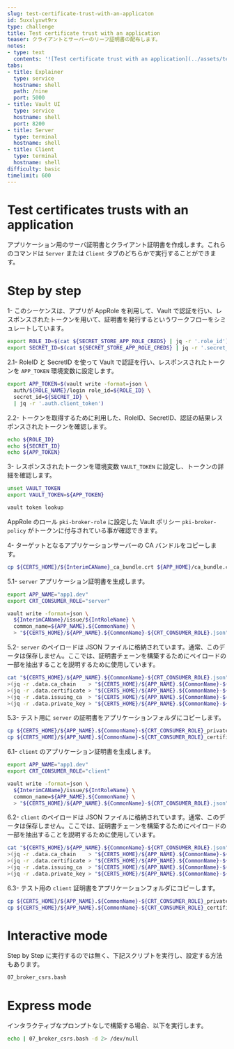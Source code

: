 ```yaml
---
slug: test-certificate-trust-with-an-applicaton
id: 5uxxlyxwt9rx
type: challenge
title: Test certificate trust with an application
teaser: クライアントとサーバーのリーフ証明書の配布します。
notes:
- type: text
  contents: '![Test certificate trust with an application](../assets/test_cert.png)'
tabs:
- title: Explainer
  type: service
  hostname: shell
  path: /nine
  port: 5000
- title: Vault UI
  type: service
  hostname: shell
  port: 8200
- title: Server
  type: terminal
  hostname: shell
- title: Client
  type: terminal
  hostname: shell
difficulty: basic
timelimit: 600
---
```


Test certificates trusts with an application
============================================

アプリケーション用のサーバ証明書とクライアント証明書を作成します。これらのコマンドは `Server` または `Client` タブのどちらかで実行することができます。

Step by step
============

1- このシーケンスは、アプリが AppRole を利用して、Vault で認証を行い、レスポンスされたトークンを用いて、証明書を発行するというワークフローをシミュレートしています。

```bash
export ROLE_ID=$(cat ${SECRET_STORE_APP_ROLE_CREDS} | jq -r '.role_id')
export SECRET_ID=$(cat ${SECRET_STORE_APP_ROLE_CREDS} | jq -r '.secret_id')
```

2.1- RoleID と SecretID を使って Vault で認証を行い、レスポンスされたトークンを `APP_TOKEN` 環境変数に設定します。

```bash
export APP_TOKEN=$(vault write -format=json \
  auth/${ROLE_NAME}/login role_id=${ROLE_ID} \
  secret_id=${SECRET_ID} \
  | jq -r '.auth.client_token')
```

2.2- トークンを取得するために利用した、RoleID、SecretID、認証の結果レスポンスされたトークンを確認します。
```bash
echo ${ROLE_ID}
echo ${SECRET_ID}
echo ${APP_TOKEN}
```

3- レスポンスされたトークンを環境変数 `VAULT_TOKEN` に設定し、トークンの詳細を確認します。

```bash
unset VAULT_TOKEN
export VAULT_TOKEN=${APP_TOKEN}

vault token lookup
```

AppRole のロール `pki-broker-role` に設定した Vault ポリシー `pki-broker-policy` がトークンに付与されている事が確認できます。

4- ターゲットとなるアプリケーションサーバーの CA バンドルをコピーします。

```bash
cp ${CERTS_HOME}/${InterimCAName}_ca_bundle.crt ${APP_HOME}/ca_bundle.crt
```

5.1- `server` アプリケーション証明書を生成します。

```bash
export APP_NAME="app1.dev"
export CRT_CONSUMER_ROLE="server"

vault write -format=json \
  ${InterimCAName}/issue/${IntRoleName} \
  common_name=${APP_NAME}.${CommonName} \
  > "${CERTS_HOME}/${APP_NAME}.${CommonName}-${CRT_CONSUMER_ROLE}.json"
```

5.2- `server` のペイロードは JSON ファイルに格納されています。通常、このデータは保存しません。ここでは、証明書チェーンを構築するためにペイロードの一部を抽出することを説明するために使用しています。

```bash
cat "${CERTS_HOME}/${APP_NAME}.${CommonName}-${CRT_CONSUMER_ROLE}.json" |  tee \
>(jq -r .data.ca_chain    > "${CERTS_HOME}/${APP_NAME}.${CommonName}-${CRT_CONSUMER_ROLE}_ca_chain.pem") \
>(jq -r .data.certificate > "${CERTS_HOME}/${APP_NAME}.${CommonName}-${CRT_CONSUMER_ROLE}_certificate.pem") \
>(jq -r .data.issuing_ca  > "${CERTS_HOME}/${APP_NAME}.${CommonName}-${CRT_CONSUMER_ROLE}_issuing_ca.pem") \
>(jq -r .data.private_key > "${CERTS_HOME}/${APP_NAME}.${CommonName}-${CRT_CONSUMER_ROLE}_private_key.pem")
```

5.3- テスト用に `server` の証明書をアプリケーションフォルダにコピーします。

```bash
cp ${CERTS_HOME}/${APP_NAME}.${CommonName}-${CRT_CONSUMER_ROLE}_private_key.pem ${APP_HOME}/server.key
cp ${CERTS_HOME}/${APP_NAME}.${CommonName}-${CRT_CONSUMER_ROLE}_certificate.pem ${APP_HOME}/server.crt
```

6.1- `client` のアプリケーション証明書を生成します。

```bash
export APP_NAME="app1.dev"
export CRT_CONSUMER_ROLE="client"

vault write -format=json \
  ${InterimCAName}/issue/${IntRoleName} \
  common_name=${APP_NAME}.${CommonName} \
  > "${CERTS_HOME}/${APP_NAME}.${CommonName}-${CRT_CONSUMER_ROLE}.json"
```

6.2- `client` のペイロードは JSON ファイルに格納されています。通常、このデータは保存しません。ここでは、証明書チェーンを構築するためにペイロードの一部を抽出することを説明するために使用しています。

```bash
cat "${CERTS_HOME}/${APP_NAME}.${CommonName}-${CRT_CONSUMER_ROLE}.json" |  tee \
>(jq -r .data.ca_chain    > "${CERTS_HOME}/${APP_NAME}.${CommonName}-${CRT_CONSUMER_ROLE}_ca_chain.pem") \
>(jq -r .data.certificate > "${CERTS_HOME}/${APP_NAME}.${CommonName}-${CRT_CONSUMER_ROLE}_certificate.pem") \
>(jq -r .data.issuing_ca  > "${CERTS_HOME}/${APP_NAME}.${CommonName}-${CRT_CONSUMER_ROLE}_issuing_ca.pem") \
>(jq -r .data.private_key > "${CERTS_HOME}/${APP_NAME}.${CommonName}-${CRT_CONSUMER_ROLE}_private_key.pem")
```

6.3- テスト用の `client` 証明書をアプリケーションフォルダにコピーします。

```bash
cp ${CERTS_HOME}/${APP_NAME}.${CommonName}-${CRT_CONSUMER_ROLE}_private_key.pem ${APP_HOME}/client.key
cp ${CERTS_HOME}/${APP_NAME}.${CommonName}-${CRT_CONSUMER_ROLE}_certificate.pem ${APP_HOME}/client.crt
```

Interactive mode
================
Step by Step に実行するのでは無く、下記スクリプトを実行し、設定する方法もあります。

```bash
07_broker_csrs.bash
```

Express mode
============
インタラクティブなプロンプトなしで構築する場合、以下を実行します。

```bash
echo | 07_broker_csrs.bash -d 2> /dev/null
```


